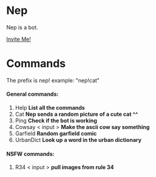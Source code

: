 # Nep
Nep is a bot. 

[Invite Me!](https://discordapp.com/api/oauth2/authorize?client_id=337569157857935361&permissions=8&scope=bot)
# Commands
The prefix is nep! example: "nep!cat"

#### General commands:
1. Help **List all the commands**
2. Cat **Nep sends a random picture of a cute cat ^^**
3. Ping **Check if the bot is working**
4. Cowsay < input > **Make the ascii cow say something**
5. Garfield **Random garfield comic**
6. UrbanDict **Look up a word in the urban dictionary**
#### NSFW commands:
1. R34 < input > **pull images from rule 34**
